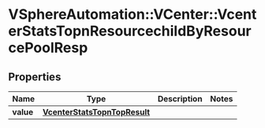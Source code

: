 # VSphereAutomation::VCenter::VcenterStatsTopnResourcechildByResourcePoolResp

## Properties
Name | Type | Description | Notes
------------ | ------------- | ------------- | -------------
**value** | [**VcenterStatsTopnTopResult**](VcenterStatsTopnTopResult.md) |  | 


